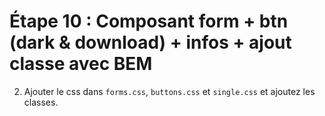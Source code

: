 # Étape 10 : Composant form + btn (dark & download) + infos + ajout classe avec BEM

2. Ajouter le css dans `forms.css`, `buttons.css` et `single.css` et ajoutez les classes.